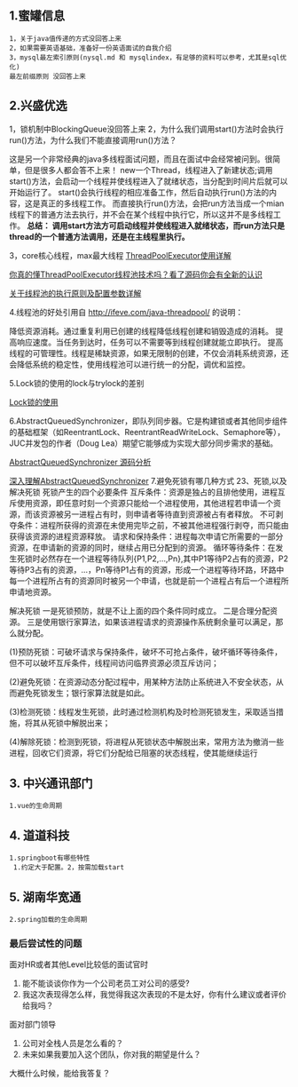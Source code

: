 ## 1.蜜罐信息
```
1，关于java值传递的方式没回答上来
2，如果需要英语基础，准备好一份英语面试的自我介绍
3，mysql最左索引原则(nysql.md 和 mysqlindex，有足够的资料可以参考，尤其是sql优化)
最左前缀原则 没回答上来
```

## 2.兴盛优选
1，锁机制中BlockingQueue没回答上来
2，为什么我们调用start()方法时会执行run()方法，为什么我们不能直接调用run()方法？

这是另一个非常经典的java多线程面试问题，而且在面试中会经常被问到。很简单，但是很多人都会答不上来！
new一个Thread，线程进入了新建状态;调用start()方法，会启动一个线程并使线程进入了就绪状态，当分配到时间片后就可以开始运行了。 
start()会执行线程的相应准备工作，然后自动执行run()方法的内容，这是真正的多线程工作。 而直接执行run()方法，会把run方法当成一个mian线程下的普通方法去执行，并不会在某个线程中执行它，所以这并不是多线程工作。
**总结： 调用start方法方可启动线程并使线程进入就绪状态，而run方法只是thread的一个普通方法调用，还是在主线程里执行。**

3，core核心线程，max最大线程
[ThreadPoolExecutor使用详解](https://www.cnblogs.com/zedosu/p/6665306.html)

[你真的懂ThreadPoolExecutor线程池技术吗？看了源码你会有全新的认识](https://segmentfault.com/a/1190000016326062)

[关于线程池的执行原则及配置参数详解](https://gudong.name/2017/05/03/thread-pool-intro.html)

4.线程池的好处引用自 http://ifeve.com/java-threadpool/ 的说明：

降低资源消耗。通过重复利用已创建的线程降低线程创建和销毁造成的消耗。
提高响应速度。当任务到达时，任务可以不需要等到线程创建就能立即执行。
提高线程的可管理性。线程是稀缺资源，如果无限制的创建，不仅会消耗系统资源，还会降低系统的稳定性，使用线程池可以进行统一的分配，调优和监控。

5.Lock锁的使用的lock与trylock的差别

[Lock锁的使用](https://mp.weixin.qq.com/s?__biz=MzU4NDQ4MzU5OA==&mid=2247483745&idx=2&sn=6778ee954a19816310df54ef9a3c2f8a&chksm=fd985700caefde16b9970f5e093b0c140d3121fb3a8458b11871e5e9723c5fd1b5a961fd2228&token=1829606453&lang=zh_CN&rd2werd=1#wechat_redirect)

6.AbstractQueuedSynchronizer，即队列同步器。它是构建锁或者其他同步组件的基础框架（如ReentrantLock、ReentrantReadWriteLock、Semaphore等），JUC并发包的作者（Doug Lea）期望它能够成为实现大部分同步需求的基础。


[AbstractQueuedSynchronizer 源码分析](https://www.jianshu.com/p/dbe18cea28e7)

[深入理解AbstractQueuedSynchronizer](https://blog.csdn.net/zzti_erlie/article/details/80036829)
7.避免死锁有哪几种方式
23、死锁,以及解决死锁
死锁产生的四个必要条件
互斥条件：资源是独占的且排他使用，进程互斥使用资源，即任意时刻一个资源只能给一个进程使用，其他进程若申请一个资源，而该资源被另一进程占有时，则申请者等待直到资源被占有者释放。 
不可剥夺条件：进程所获得的资源在未使用完毕之前，不被其他进程强行剥夺，而只能由获得该资源的进程资源释放。 
请求和保持条件：进程每次申请它所需要的一部分资源，在申请新的资源的同时，继续占用已分配到的资源。 
循环等待条件：在发生死锁时必然存在一个进程等待队列{P1,P2,…,Pn},其中P1等待P2占有的资源，P2等待P3占有的资源，…，Pn等待P1占有的资源，形成一个进程等待环路，环路中每一个进程所占有的资源同时被另一个申请，也就是前一个进程占有后一个进程所申请地资源。

解决死锁
一是死锁预防，就是不让上面的四个条件同时成立。 
二是合理分配资源。 
三是使用银行家算法，如果该进程请求的资源操作系统剩余量可以满足，那么就分配。

(1)预防死锁：可破坏请求与保持条件，破坏不可抢占条件，破坏循环等待条件，但不可以破坏互斥条件，线程间访问临界资源必须互斥访问；

(2)避免死锁：在资源动态分配过程中，用某种方法防止系统进入不安全状态，从而避免死锁发生；银行家算法就是如此。

(3)检测死锁：线程发生死锁，此时通过检测机构及时检测死锁发生，采取适当措施，将其从死锁中解脱出来；

(4)解除死锁：检测到死锁，将进程从死锁状态中解脱出来，常用方法为撤消一些进程，回收它们资源，将它们分配给已阻塞的状态线程，使其能继续运行

## 3. 中兴通讯部门
    1.vue的生命周期

## 4. 道道科技
    1.springboot有哪些特性
     1.约定大于配置。2，按需加载start

## 5. 湖南华宽通
    2.spring加载的生命周期


### 最后尝试性的问题
面对HR或者其他Level比较低的面试官时

1. 能不能谈谈你作为一个公司老员工对公司的感受?
2. 我这次表现得怎么样，我觉得我这次表现的不是太好，你有什么建议或者评价给我吗？

面对部门领导
1. 公司对全栈人员是怎么看的？
2. 未来如果我要加入这个团队，你对我的期望是什么？


大概什么时候，能给我答复？
